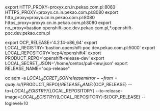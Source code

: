 
export HTTP_PROXY=proxyx.cn.in.pekao.com.pl:8080 HTTPS_PROXY=proxyx.cn.in.pekao.com.pl:8080
export http_proxy=proxyx.cn.in.pekao.com.pl:8080 https_proxy=proxyx.cn.in.pekao.com.pl:8080
export no_proxy=bastion.openshift-poc.dev.pekao.com.pl,*.openshift-poc.dev.pekao.com.pl

export OCP_RELEASE='4.2.14-x86_64'
export LOCAL_REGISTRY='bastion.openshift-poc.dev.pekao.com.pl:5000'
export LOCAL_REPOSITORY='ocp4/openshift4'
export PRODUCT_REPO='openshift-release-dev'
export LOCAL_SECRET_JSON='/home/centos/pull-new.json'
export RELEASE_NAME="ocp-release"


oc adm -a ${LOCAL_SECRET_JSON} release mirror --from=quay.io/${PRODUCT_REPO}/${RELEASE_NAME}:${OCP_RELEASE} --to=${LOCAL_REGISTRY}/${LOCAL_REPOSITORY} --to-release-image=${LOCAL_REGISTRY}/${LOCAL_REPOSITORY}:${OCP_RELEASE} --loglevel=10

